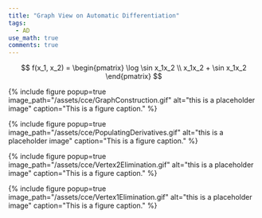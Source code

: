 ```yaml
---
title: "Graph View on Automatic Differentiation"
tags:
  - AD
use_math: true
comments: true
---
```


$$
f(x_1, x_2) = \begin{pmatrix} \log \sin x_1x_2 \\ x_1x_2 + \sin x_1x_2 \end{pmatrix}
$$

{% include figure popup=true image_path="/assets/cce/GraphConstruction.gif" alt="this is a placeholder image" caption="This is a figure caption." %}

{% include figure popup=true image_path="/assets/cce/PopulatingDerivatives.gif" alt="this is a placeholder image" caption="This is a figure caption." %}

{% include figure popup=true image_path="/assets/cce/Vertex2Elimination.gif" alt="this is a placeholder image" caption="This is a figure caption." %}

{% include figure popup=true image_path="/assets/cce/Vertex1Elimination.gif" alt="this is a placeholder image" caption="This is a figure caption." %}


